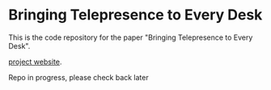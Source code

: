 # Bringing Telepresence to Every Desk

This is the code repository for the paper "Bringing Telepresence to Every Desk".

[project website](https://mcmvmc.github.io/PersonalTelepresence/).

Repo in progress, please check back later

[comment]: <> (# Website License)

[comment]: <> (<a rel="license" href="http://creativecommons.org/licenses/by-sa/4.0/"><img alt="Creative Commons License" style="border-width:0" src="https://i.creativecommons.org/l/by-sa/4.0/88x31.png" /></a><br />This work is licensed under a <a rel="license" href="http://creativecommons.org/licenses/by-sa/4.0/">Creative Commons Attribution-ShareAlike 4.0 International License</a>.)
